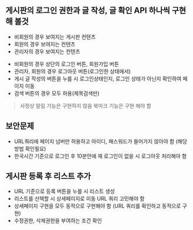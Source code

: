## 게시판의 로그인 권한과 글 작성, 글 확인 API 하나씩 구현해 볼것
- 비회원의 경우 보여지는 게시판 컨텐츠
- 회원의 경우 보여지는 컨텐츠
- 관리자의 경우 보여지는 컨텐츠

* 비회원의 경우 상단의 로그인 버튼, 회원가입 버튼 
* 관리자, 회원의 경우 로그아웃 버튼(로그인한 상태에서)
* 게시 글 작성의 버튼을 누를 시 로그인상태인지, 로그인 상태가 아닌지 확인하여 페이지 이동
* 검색 버튼의 경우 모두 허용(제목검색만)

> 사정상 알림 기능은 구현하지 않음
> 북마크 기능은 구현 해야 함

## 보안문제
- URL쿼리에 페이지 넘버만 허용하고 아이디, 패스워드가 들어가지 않아야 함 (해당방법 확인필요)
- 한국시간 기준으로 로그인 후 10분안에 재 로그인이 없을 시 로그아웃 처리해야 함

## 게시판 등록 후 리스트 추가 
- URL 기준으로 등록 버튼을 누를 시 리스트 생성
- 리스트를 선택할 시 상세페이지로 이동 URL 쿼리 고민해야 함
- 상세페이지 구현을 모두 동적으로 구현해야 함 (URL 쿼리를 확인하고 동적으로 구현)
- 수정권한, 삭제권한을 부여하는 조건 확인
